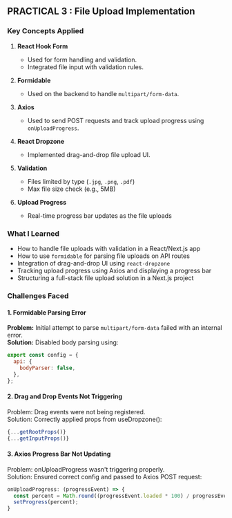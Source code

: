 ## PRACTICAL 3 : File Upload Implementation

### Key Concepts Applied

1. **React Hook Form**
   - Used for form handling and validation.
   - Integrated file input with validation rules.

2. **Formidable**
   - Used on the backend to handle `multipart/form-data`.

3. **Axios**
   - Used to send POST requests and track upload progress using `onUploadProgress`.

4. **React Dropzone**
   - Implemented drag-and-drop file upload UI.

5. **Validation**
   - Files limited by type (`.jpg`, `.png`, `.pdf`)
   - Max file size check (e.g., 5MB)

6. **Upload Progress**
   - Real-time progress bar updates as the file uploads

### What I Learned

- How to handle file uploads with validation in a React/Next.js app
- How to use `formidable` for parsing file uploads on API routes
- Integration of drag-and-drop UI using `react-dropzone`
- Tracking upload progress using Axios and displaying a progress bar
- Structuring a full-stack file upload solution in a Next.js project

### Challenges Faced

#### 1. Formidable Parsing Error
**Problem:** Initial attempt to parse `multipart/form-data` failed with an internal error.  <br>
**Solution:** Disabled body parsing using:
```js
export const config = {
  api: {
    bodyParser: false,
  },
};
```

#### 2. Drag and Drop Events Not Triggering
Problem: Drag events were not being registered.<br>
Solution: Correctly applied props from useDropzone():
```js
{...getRootProps()}
{...getInputProps()}
```

#### 3. Axios Progress Bar Not Updating
Problem: onUploadProgress wasn't triggering properly.<br>
Solution: Ensured correct config and passed to Axios POST request:
```js
onUploadProgress: (progressEvent) => {
  const percent = Math.round((progressEvent.loaded * 100) / progressEvent.total);
  setProgress(percent);
}
```
